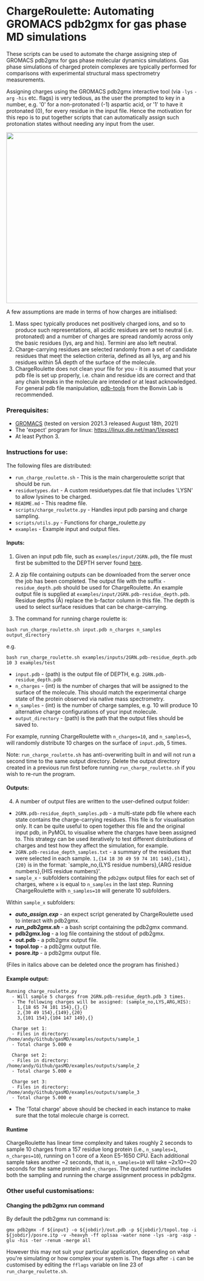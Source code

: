 # ChargeRoulette: Automating GROMACS pdb2gmx for gas phase MD simulations

These scripts can be used to automate the charge assigning step of GROMACS pdb2gmx for gas phase molecular dynamics simulations. Gas phase simulations of charged protein complexes are typically performed for comparisons with experimental structural mass spectrometry measurements.  

Assigning charges using the GROMACS pdb2gmx interactive tool (via `-lys` `-arg` `-his` etc. flags) is very tedious, as the user the prompted to key in a number, e.g. '0' for a non-protonated (-1) aspartic acid, or '1' to have it protonated (0), for every residue in the input file. Hence the motivation for this repo is to put together scripts that can automatically assign such protonation states without needing any input from the user. 

<p align="center">
  <img width="600" height="450" src="https://github.com/andymlau/gasMD/blob/master/examples/sample.gif">
</p>

A few assumptions are made in terms of how charges are initialised:
1. Mass spec typically produces net positively charged ions, and so to produce such representations, all acidic residues are set to neutral (i.e. protonated) and a number of charges are spread randomly across only the basic residues (lys, arg and his). Termini are also left neutral. 
2. Charge-carrying residues are selected randomly from a set of candidate residues that meet the selection criteria, defined as all lys, arg and his residues within 5Å depth of the surface of the molecule. 
3. ChargeRoulette does not clean your file for you - it is assumed that your pdb file is set up properly, i.e. chain and residue ids are correct and that any chain breaks in the molecule are intended or at least acknowledged. For general pdb file manipulation, [pdb-tools](http://www.bonvinlab.org/pdb-tools/) from the Bonvin Lab is recommended.

### Prerequisites:

- [GROMACS](https://manual.gromacs.org/documentation/) (tested on version 2021.3 released August 18th, 2021)
- The 'expect' program for linux: https://linux.die.net/man/1/expect
- At least Python 3.

### Instructions for use:

The following files are distributed:
- `run_charge_roulette.sh` - This is the main chargeroulette script that should be run.
- `residuetypes.dat` - A custom residuetypes.dat file that includes 'LYSN' to allow lysines to be charged. 
- `README.md` - This readme file.
- `scripts/charge_roulette.py` - Handles input pdb parsing and charge sampling. 
- `scripts/utils.py` - Functions for charge_roulette.py
- `examples` - Example input and output files. 

#### Inputs:
1. Given an input pdb file, such as `examples/input/2GRN.pdb`, the file must first be submitted to the DEPTH server found [here](http://cospi.iiserpune.ac.in/depth). 
2. A zip file containing outputs can be downloaded from the server once the job has been completed. The output file with the suffix `-residue_depth.pdb` should be used for ChargeRoulette. An example output file is supplied at `examples/input/2GRN.pdb-residue_depth.pdb`. Residue depths (Å) replace the b-factor column in this file. The depth is used to select surface residues that can be charge-carrying. 

3. The command for running charge roulette is:

```
bash run_charge_roulette.sh input.pdb n_charges n_samples output_directory 
```
e.g. 
```
bash run_charge_roulette.sh examples/inputs/2GRN.pdb-residue_depth.pdb 10 3 examples/test
```

- `input.pdb` - (path) is the output file of DEPTH, e.g. `2GRN.pdb-residue_depth.pdb`
- `n_charges` - (int) is the number of charges that will be assigned to the surface of the molecule. This should match the experimental charge state of the protein observed via native mass spectrometry. 
- `n_samples` - (int) is the number of charge samples, e.g. 10 will produce 10 alternative charge configurations of your input molecule. 
- `output_directory` - (path) is the path that the output files should be saved to. 

For example, running ChargeRoulette with `n_charges=10`, and `n_samples=5`, will randomly distribute 10 charges on the surface of `input.pdb`, 5 times.

Note: `run_charge_roulette.sh` has anti-overwriting built in and will not run a second time to the same output directory. Delete the output directory created in a previous run first before running `run_charge_roulette.sh` if you wish to re-run the program.

#### Outputs:
4. A number of output files are written to the user-defined output folder:

- `2GRN.pdb-residue_depth_samples.pdb` - a multi-state pdb file where each state contains the charge-carrying residues. This file is for visualisation only. It can be quite useful to open together this file and the original input pdb, in PyMOL to visualise where the charges have been assigned to. This strategy can be used iteratively to test different distributions of charges and test how they affect the simulation, for example. 
- `2GRN.pdb-residue_depth_samples.txt` - a summary of the residues that were selected in each sample. `1,{14 18 30 49 59 74 101 146},{141},{20}` is in the format: `sample_no,{LYS residue numbers},{ARG residue numbers},{HIS residue numbers}'. 
- `sample_x` - subfolders containing the `pdb2gmx` output files for each set of charges, where `x` is equal to `n_samples` in the last step. Running ChargeRoulette with `n_samples=10` will generate 10 subfolders. 

Within `sample_x` subfolders:
- ***auto_assign.exp*** - an expect script generated by ChargeRoulette used to interact with pdb2gmx.
- ***run_pdb2gmx.sh*** - a bash script containing the pdb2gmx command.
- **pdb2gmx.log** - a log file containing the stdout of pdb2gmx. 
- **out.pdb** - a pdb2gmx output file. 
- **topol.top** - a pdb2gmx output file. 
- **posre.itp** - a pdb2gmx output file. 

(Files in italics above can be deleted once the program has finished.)

#### Example output:

```
Running charge_roulette.py
  - Will sample 5 charges from 2GRN.pdb-residue_depth.pdb 3 times.
  - The following charges will be assigned: (sample_no,LYS,ARG,HIS):
    1,{18 65 74 101 154},{},{}
    2,{30 49 154},{149},{20}
    3,{101 154},{104 147 149},{}

  Charge set 1:
  - Files in directory: /home/andy/Github/gasMD/examples/outputs/sample_1
  - Total charge 5.000 e

  Charge set 2:
  - Files in directory: /home/andy/Github/gasMD/examples/outputs/sample_2
  - Total charge 5.000 e

  Charge set 3:
  - Files in directory: /home/andy/Github/gasMD/examples/outputs/sample_3
  - Total charge 5.000 e
```

- The 'Total charge' above should be checked in each instance to make sure that the total molecule charge is correct. 

#### Runtime

ChargeRoulette has linear time complexity and takes roughly 2 seconds to sample 10 charges from a 157 residue long protein (i.e., `n_samples=1`, `n_charges=10`), running on 1 core of a Xeon E5-1650 CPU. Each additional sample takes another ~2 seconds, that is, `n_samples=10` will take ~2x10=~20 seconds for the same protein and `n_charges`. The quoted runtime includes both the sampling and running the charge assignment process in pdb2gmx. 

### Other useful customisations:

#### Changing the pdb2gmx run command
By default the pdb2gmx run command is:
```
gmx pdb2gmx -f ${input} -o ${jobdir}/out.pdb -p ${jobdir}/topol.top -i ${jobdir}/posre.itp -v -heavyh -ff oplsaa -water none -lys -arg -asp -glu -his -ter -renum -merge all
```
However this may not suit your particular application, depending on what you're simulating or how complex your system is. The flags after `-i` can be customised by editing the `fflags` variable on line 23 of `run_charge_roulette.sh`. 
